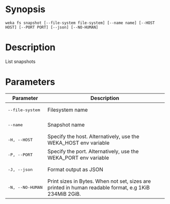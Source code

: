# Synopsis

```weka fs snapshot [--file-system file-system] [--name name] [--HOST HOST] [--PORT PORT] [--json] [--NO-HUMAN]```

# Description

List snapshots

# Parameters

| Parameter | Description |
| --------- | ----------- |
| <pre>--file-system</pre> | Filesystem name |
| <pre>--name</pre> | Snapshot name |
| <pre>-H, --HOST</pre> | Specify the host. Alternatively, use the WEKA_HOST env variable |
| <pre>-P, --PORT</pre> | Specify the port. Alternatively, use the WEKA_PORT env variable |
| <pre>-J, --json</pre> | Format output as JSON |
| <pre>-N, --NO-HUMAN</pre> | Print sizes in Bytes. When not set, sizes are printed in human readable format, e.g 1KiB 234MiB 2GiB. |
